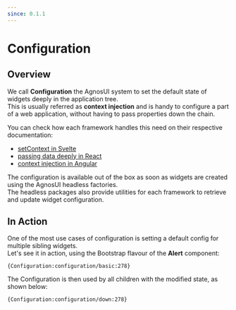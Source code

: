 ```yaml
---
since: 0.1.1
---
```


# Configuration

## Overview

We call **Configuration** the AgnosUI system to set the default state of widgets deeply in the application tree.  
This is usually referred as **context injection** and is handy to configure a part of a web application, without having to pass properties down the chain.

You can check how each framework handles this need on their respective documentation:

<ul>
    <li><a href="https://svelte.dev/docs/svelte#setcontext" target="_blank">setContext in Svelte</a></li>
    <li><a href="https://react.dev/learn/passing-data-deeply-with-context" target="_blank">passing data deeply in React</a></li>
    <li><a href="https://angular.io/guide/creating-injectable-service" target="_blank">context injection in Angular</a></li>
</ul>

The configuration is available out of the box as soon as widgets are created using the AgnosUI headless factories.  
The headless packages also provide utilities for each framework to retrieve and update widget configuration.

## In Action

One of the most use cases of configuration is setting a default config for multiple sibling widgets.  
Let's see it in action, using the Bootstrap flavour of the **Alert** component:

```sample
{Configuration:configuration/basic:278}
```

The Configuration is then used by all children with the modified state, as shown below:

```sample
{Configuration:configuration/down:278}
```
